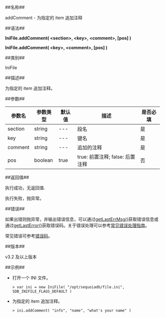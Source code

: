 ##名称##

addComment - 为指定的 item 追加注释

##语法##

**IniFile.addComment( \<section\>, \<key\>, \<comment\>, \[pos\] )**

**IniFile.addComment( \<key\>, \<comment\>, \[pos\] )**

##类别##

IniFile

##描述##

为指定的 item 追加注释。

##参数##

| 参数名     | 参数类型 | 默认值  | 描述                            | 是否必填 |
| ---------- | -------- | --------| ------------------------------- | -------- |
| section    | string   | ---     | 段名                            | 是       |
| key        | string   | ---     | 键名                            | 是       |
| comment    | string   | ---     | 追加的注释                      | 是       |
| pos        | boolean  | true    | true: 前置注释; false: 后置注释 | 否       |

##返回值##

执行成功，无返回值.

执行失败，抛异常。

##错误##

如果出错则抛异常，并输出错误信息，可以通过[getLastErrMsg()](manual/Manual/Sequoiadb_Command/Global/getLastErrMsg.md)获取错误信息或通过[getLastError()](manual/Manual/Sequoiadb_Command/Global/getLastError.md)获取错误码。关于错误处理可以参考[常见错误处理指南](manual/FAQ/faq_sdb.md)。

常见错误可参考[错误码](manual/Manual/Sequoiadb_error_code.md)。

##版本##

v3.2 及以上版本

##示例##

* 打开一个 INI 文件。

    ```lang-javascript
    > var ini = new IniFile( "/opt/sequoiadb/file.ini", SDB_INIFILE_FLAGS_DEFAULT )
    ```

* 为指定的 item 追加注释。

    ```lang-javascript
    > ini.addComment( "info", "name", "what's your name" )
    ```